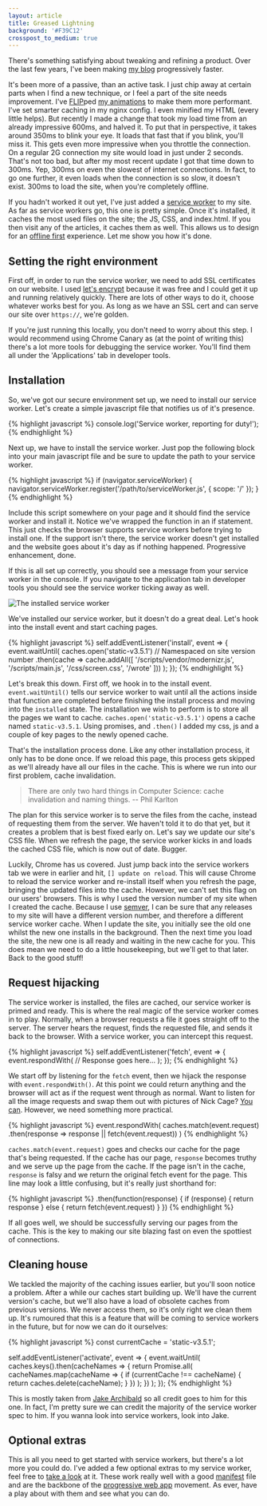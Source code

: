```yaml
---
layout: article
title: Greased Lightning
background: '#F39C12'
crosspost_to_medium: true
---
```


There's something satisfying about tweaking and refining a product. Over the last few years, I've been making [my blog](https://sam.beckham.io) progressively faster.

It's been more of a passive, than an active task. I just chip away at certain parts when I find a new technique, or I feel a part of the site needs improvement. I've [FLIP](https://aerotwist.com/blog/flip-your-animations/)ped [my animations](https://github.com/samdbeckham/blog/blob/master/dev/_assets/scripts/components/pageTransition.js) to make them more performant. I've set smarter caching in my nginx config. I even minified my HTML (every little helps). But recently I made a change that took my load time from an already impressive 600ms, and halved it. To put that in perspective, it takes around 350ms to blink your eye. It loads that fast that if you blink, you'll miss it. This gets even more impressive when you throttle the connection. On a regular 2G connection my site would load in just under 2 seconds. That's not too bad, but after my most recent update I got that time down to 300ms. Yep, 300ms on even the slowest of internet connections. In fact, to go one further, it even loads when the connection is so slow, it doesn't exist. 300ms to load the site, when you're completely offline.

If you hadn't worked it out yet, I've just added a [service worker](https://developer.mozilla.org/en-US/docs/Web/API/Service_Worker_API) to my site. As far as service workers go, this one is pretty simple. Once it's installed, it caches the most used files on the site; the JS, CSS, and index.html. If you then visit any of the articles, it caches them as well. This allows us to design for an [offline first](http://offlinefirst.org/) experience. Let me show you how it's done.

## Setting the right environment
First off, in order to run the service worker, we need to add SSL certificates on our website. I used [let's encrypt](https://letsencrypt.org/) because it was free and I could get it up and running relatively quickly. There are lots of other ways to do it, choose whatever works best for you. As long as we have an SSL cert and can serve our site over `https://`, we're golden.

If you're just running this locally, you don't need to worry about this step. I would recommend using Chrome Canary as (at the point of writing this) there's a lot more tools for debugging the service worker. You'll find them all under the 'Applications' tab in developer tools.

## Installation
So, we've got our secure environment set up, we need to install our service worker. Let's create a simple javascript file that notifies us of it's presence.

{% highlight javascript %}
console.log('Service worker, reporting for duty!');
{% endhighlight %}

Next up, we have to install the service worker. Just pop the following block into your main javascript file and be sure to update the path to your service worker.

{% highlight javascript %}
if (navigator.serviceWorker) {
    navigator.serviceWorker.register('/path/to/serviceWorker.js', {
        scope: '/'
    });
}
{% endhighlight %}

Include this script somewhere on your page and it should find the service worker and install it.
Notice we've wrapped the function in an if statement. This just checks the browser supports service workers before trying to install one. If the support isn't there, the service worker doesn't get installed and the website goes about it's day as if nothing happened. Progressive enhancement, done.

If this is all set up correctly, you should see a message from your service worker in the console. If you navigate to the application tab in developer tools you should see the service worker ticking away as well.

![The installed service worker](/images/articles/greased-lightning/console-log.png)

We've installed our service worker, but it doesn't do a great deal. Let's hook into the install event and start caching pages.

{% highlight javascript %}
self.addEventListener('install', event => {
    event.waitUntil(
        caches.open('static-v3.5.1') // Namespaced on site version number
            .then(cache => cache.addAll([
                '/scripts/vendor/modernizr.js',
                '/scripts/main.js',
                '/css/screen.css',
                '/wrote'
            ]))
    );
});
{% endhighlight %}

Let's break this down. First off, we hook in to the install event. `event.waitUntil()` tells our service worker to wait until all the actions inside that function are completed before finishing the install process and moving into the `installed` state.
The installation we wish to perform is to store all the pages we want to cache. `caches.open('static-v3.5.1')` opens a cache named `static-v3.5.1`. Using promises, and `.then()` I added my css, js and a couple of key pages to the newly opened cache.

That's the installation process done. Like any other installation process, it only has to be done once. If we reload this page, this process gets skipped as we'll already have all our files in the cache. This is where we run into our first problem, cache invalidation.

> There are only two hard things in Computer Science: cache invalidation and naming things.
> -- Phil Karlton

The plan for this service worker is to serve the files from the cache, instead of requesting them from the server. We haven't told it to do that yet, but it creates a problem that is best fixed early on. Let's say we update our site's CSS file. When we refresh the page, the service worker kicks in and loads the cached CSS file, which is now out of date. Bugger.

Luckily, Chrome has us covered. Just jump back into the service workers tab we were in earlier and hit, `[] update on reload`. This will cause Chrome to reload the service worker and re-install itself when you refresh the page, bringing the updated files into the cache. However, we can't set this flag on our users' browsers. This is why I used the version number of my site when I created the cache. Because I use [semver](http://semver.org/), I can be sure that any releases to my site will have a different version number, and therefore a different service worker cache. When I update the site, you initially see the old one whilst the new one installs in the background. Then the next time you load the site, the new one is all ready and waiting in the new cache for you. This does mean we need to do a little housekeeping, but we'll get to that later. Back to the good stuff!

## Request hijacking
The service worker is installed, the files are cached, our service worker is primed and ready. This is where the real magic of the service worker comes in to play. Normally, when a browser requests a file it goes straight off to the server. The server hears the request, finds the requested file, and sends it back to the browser. With a service worker, you can intercept this request.

{% highlight javascript %}
self.addEventListener('fetch', event => {
    event.respondWith(
        // Response goes here...
    );
});
{% endhighlight %}

We start off by listening for the `fetch` event, then we hijack the response with `event.respondWith()`. At this point we could return anything and the browser will act as if the request went through as normal. Want to listen for all the image requests and swap them out with pictures of Nick Cage? [You can](https://gist.github.com/samdbeckham/24bb10c44c5bde99753889a809dfeb49). However, we need something more practical.

{% highlight javascript %}
event.respondWith(
    caches.match(event.request)
        .then(response => response || fetch(event.request))
)
{% endhighlight %}

`caches.match(event.request)` goes and checks our cache for the page that's being requested. If the cache has our page, `response` becomes truthy and we serve up the page from the cache. If the page isn't in the cache, `response` is falsy and we return the original fetch event for the page. This line may look a little confusing, but it's really just shorthand for:

{% highlight javascript %}
.then(function(response) {
    if (response) {
        return response
    } else {
        return fetch(event.request)
    }
})
{% endhighlight %}

If all goes well, we should be successfully serving our pages from the cache. This is the key to making our site blazing fast on even the spottiest of connections.


## Cleaning house
We tackled the majority of the caching issues earlier, but you'll soon notice a problem. After a while our caches start building up. We'll have the current version's cache, but we'll also have a load of obsolete caches from previous versions. We never access them, so it's only right we clean them up. It's rumoured that this is a feature that will be coming to service workers in the future, but for now we can do it ourselves:

{% highlight javascript %}
const currentCache = 'static-v3.5.1';

self.addEventListener('activate', event => {
    event.waitUntil(
        caches.keys().then(cacheNames => {
            return Promise.all(
                cacheNames.map(cacheName => {
                    if (currentCache !== cacheName) {
                        return caches.delete(cacheName);
                    }
                })
            );
        })
    );
});
{% endhighlight %}

This is mostly taken from [Jake Archibald](https://jakearchibald.com/) so all credit goes to him for this one. In fact, I'm pretty sure we can credit the majority of the service worker spec to him. If you wanna look into service workers, look into Jake.

## Optional extras
This is all you need to get started with service workers, but there's a lot more you could do. I've added a few optional extras to my service worker, feel free to [take a look](https://github.com/samdbeckham/blog/blob/master/dev/_assets/scripts/serviceWorker.js) at it. These work really well with a good [manifest](https://github.com/samdbeckham/blog/blob/master/dev/manifest.json) file and are the backbone of the [progressive web app](https://developers.google.com/web/progressive-web-apps/) movement. As ever, have a play about with them and see what you can do.